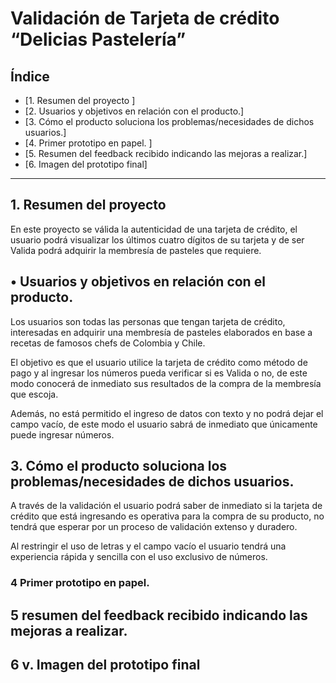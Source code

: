 # Validación de Tarjeta de crédito “Delicias Pastelería”

## Índice

* [1. Resumen del proyecto ]
* [2. Usuarios y objetivos en relación con el producto.]
* [3. Cómo el producto soluciona los problemas/necesidades de dichos usuarios.]
* [4. Primer prototipo en papel. ]
* [5. Resumen del feedback recibido indicando las mejoras a realizar.]
* [6. Imagen del prototipo final]

***

## 1. Resumen del proyecto 

En este proyecto se válida la autenticidad de una tarjeta de crédito, el usuario podrá visualizar los últimos cuatro dígitos de su tarjeta y de ser Valida podrá adquirir la membresía de pasteles que requiere. 


## •	 Usuarios y objetivos en relación con el producto.

Los usuarios son todas las personas que tengan tarjeta de crédito, interesadas en adquirir una membresía de pasteles elaborados en base a recetas de famosos chefs de Colombia y Chile. 

El objetivo es que el usuario utilice la tarjeta de crédito como método de pago y al ingresar los números pueda verificar si es Valida o no, de este modo conocerá de inmediato sus resultados de la compra de la membresía que escoja. 

Además, no está permitido el ingreso de datos con texto y no podrá dejar el campo vacío, de este modo el usuario sabrá de inmediato que únicamente puede ingresar números. 


## 3. Cómo el producto soluciona los problemas/necesidades de dichos usuarios.

A través de la validación el usuario podrá saber de inmediato si la tarjeta de crédito que está ingresando es operativa para la compra de su producto, no tendrá que esperar por un proceso de validación extenso y duradero. 

Al restringir el uso de letras y el campo vacío el usuario tendrá una experiencia rápida y sencilla con el uso exclusivo de números. 



### 4 Primer prototipo en papel.


## 5 resumen del feedback recibido indicando las mejoras a realizar.

## 6 v.	Imagen del prototipo final
